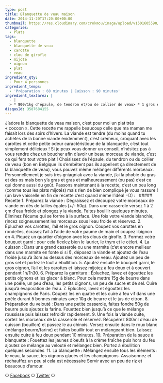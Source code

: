 ```yaml
---
type: post
title: Blanquette de veau maison
date: 2014-11-20T17:20:00+00:00
thumbnail: https://res.cloudinary.com/crokmou/image/upload/v1501605590/blanquette-veau-recette-crokmou-blog-culinaire-73x110_imnikq.jpg
categories: 
  - Plats
tags: 
  - blanquette
  - blanquette de veau
  - carotte
  - clou de girofle
  - mijoté
  - oignon
  - plat
  - veau
ingredient_qty: 
  - Pour 4 personnes
ingredient_temps: 
  - 'Préparation : 60 minutes | Cuisson : 90 minutes'
ingredient_textarea: |
  - |
  > * 800/1kg d'épaule, de tendron et/ou de collier de veau> * 1 gros oignon> * 2 carottes> * 1 branche de céleri> * 1 feuille de laurier> * 1 branche de thym> * 1 gousse d'ail> * 2 clous de girofles> * 80g de beurre> * 50g de farine> * 2 jaune d'oeufs> * 10g de crème fraîche épaisse> * 200g de champignons de Paris> * 150g de petits oignons> * jus d'un demi citron> * gros sel, sel fin, poivre> * eau
disqusId: 3587684155
---
```


J’adore la blanquette de veau maison, c’est pour moi un plat très « cocoon ». Cette recette me rappelle beaucoup celle que ma maman me faisait lors des soirs d’hivers. La viande est tendre (du moins quand tu achètes de la bonne viande évidemment), c’est crémeux, croquant avec les carottes et cette petite odeur caractéristique de la blanquette, c’est tout simplement délicieux ! Si je peux vous donner un conseil, n’hésitez pas à vous rendre chez un boucher afin d’avoir un beau morceau de viande, c’est ce qui fera tout votre plat ! Choisissez de l’épaule, du tendron ou du collier de veau (bon en Belgique ils s’embêtent pas ils appellent ça directement de la blanquette de veau), vous pouvez même mélanger différents morceaux. Personnellement je suis très gniagniak avec la viande, j’ai la phobie du gras et des os mais bon y’a gras et gras et malheureusement (ou pas) c’est ce qui donne aussi du goût. Passons maintenant à la recette, c’est un peu long (comme tous les plats mijotés) mais rien de bien compliqué je vous rassure ! (un lave vaisselle en fin de recette c’est quand même l’idéal =D) :   ##### Recette 1\. Préparez la viande : Dégraissez et découpez votre morceaux de viande en dès de tailles égales (+/- 50g). Dans une casserole versez 1 à 2 cm d’eau froide et plongez y la viande. Faites bouillir quelques minutes. Éliminez l’écume qui se forme à la surface. Une fois votre viande blanchie, rincez soigneusement les morceaux sous l’eau froide et réservez. 2\. Épluchez vos carottes, l’ail et le gros oignon. Coupez vos carottes en rondelles, écrasez l’ail à l’aide de votre paume de main et coupez l’oignon en 4\. Piquez un quartier d’oignon avec les clous de girofle. 3\. Formez votre bouquet garni : pour cela ficelez bien le laurier, le thym et le céleri. 4\. La cuisson : Dans une grand casserole ou une marmite (c’et encore meilleur dans une marmite en fonte si si !), déposez la viande et ajoutez de l’eau froide jusqu’à 3cm au dessus des morceaux de veau. Ajoutez un peu de gros sel et portez le tout à ébullition. 5\. Ajoutez ensuite le bouquet garni, le gros oignon, l’ail et les carottes et laissez mijotez à feu doux et à couvert pendant 1h/1h30. 6\. Préparez la garniture : Épluchez, lavez et égouttez les petits oignons et les glacer à blanc. Pour cela mettre 15g de beurre dans une poêle, un peu d’eau, les petits oignons, un peu de sucre et de sel. Cuire jusqu’à évaporation de l’eau. 7\. Épluchez, lavez et égouttez les champignons de Paris. Coupez les en quatre et les cuire à feu vif dans une poêle durant 5 bonnes minutes avec 10g de beurre et le jus de citron. 8\. Préparation du velouté : Dans une petite casserole, faites fondre 50g de beurre puis ajoutez la farine. Fouettez bien jusqu’à ce que le mélange roussisse puis laissez refroidir rapidement. 9\. Une fois la viande cuite, sortez les morceaux de la casserole et réservez. Récupérez 800ml d’eau de cuisson (bouillon) et passez le au chinois. Versez ensuite dans le roux blanc (mélange beurre/farine) et faites bouillir tout en mélangeant bien. Laissez ensuite cuire à feu doux pendant 10 minutes. 10\. Préparation de la sauce à blanquette : Fouettez les jaunes d’oeufs à la crème fraîche puis hors du feu ajoutez ce mélange au velouté et mélangez bien. Portez à ébullition quelques secondes. 11\. La blanquette : Mélangez ensuite tous les éléments : le veau, la sauce, les oignons glacés et les champignons. Assaisonnez et réchauffez un peu si cela est nécessaire Servir avec un peu de riz et beaucoup d’amour.  

○ [Facebook](https://www.facebook.com/crokmou.blog) ○ [Twitter](https://twitter.com/Crokmou) ○